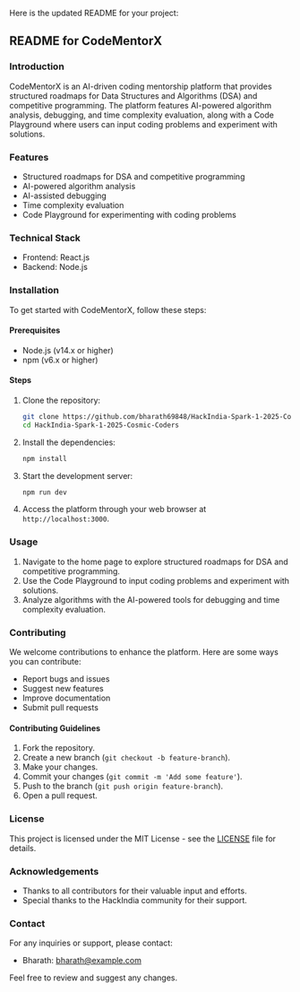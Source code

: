 Here is the updated README for your project:

## README for CodeMentorX

### Introduction
CodeMentorX is an AI-driven coding mentorship platform that provides structured roadmaps for Data Structures and Algorithms (DSA) and competitive programming. The platform features AI-powered algorithm analysis, debugging, and time complexity evaluation, along with a Code Playground where users can input coding problems and experiment with solutions.

### Features
- Structured roadmaps for DSA and competitive programming
- AI-powered algorithm analysis
- AI-assisted debugging
- Time complexity evaluation
- Code Playground for experimenting with coding problems

### Technical Stack
- Frontend: React.js
- Backend: Node.js

### Installation
To get started with CodeMentorX, follow these steps:

#### Prerequisites
- Node.js (v14.x or higher)
- npm (v6.x or higher)

#### Steps
1. Clone the repository:
    ```bash
    git clone https://github.com/bharath69848/HackIndia-Spark-1-2025-Cosmic-Coders.git
    cd HackIndia-Spark-1-2025-Cosmic-Coders
    ```

2. Install the dependencies:
    ```bash
    npm install
    ```

3. Start the development server:
    ```bash
    npm run dev
    ```

4. Access the platform through your web browser at `http://localhost:3000`.

### Usage
1. Navigate to the home page to explore structured roadmaps for DSA and competitive programming.
2. Use the Code Playground to input coding problems and experiment with solutions.
3. Analyze algorithms with the AI-powered tools for debugging and time complexity evaluation.

### Contributing
We welcome contributions to enhance the platform. Here are some ways you can contribute:
- Report bugs and issues
- Suggest new features
- Improve documentation
- Submit pull requests

#### Contributing Guidelines
1. Fork the repository.
2. Create a new branch (`git checkout -b feature-branch`).
3. Make your changes.
4. Commit your changes (`git commit -m 'Add some feature'`).
5. Push to the branch (`git push origin feature-branch`).
6. Open a pull request.

### License
This project is licensed under the MIT License - see the [LICENSE](LICENSE) file for details.

### Acknowledgements
- Thanks to all contributors for their valuable input and efforts.
- Special thanks to the HackIndia community for their support.

### Contact
For any inquiries or support, please contact:
- Bharath: bharath@example.com

Feel free to review and suggest any changes.
